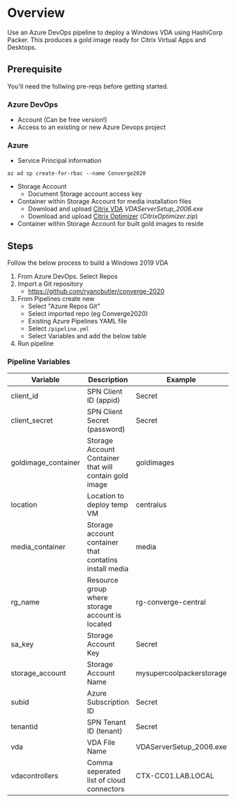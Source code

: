 # Overview
Use an Azure DevOps pipeline to deploy a Windows VDA using HashiCorp Packer.  This produces a gold image ready for Citrix Virtual Apps and Desktops.



## Prerequisite
You'll need the follwing pre-reqs before getting started.

### Azure DevOps

- Account (Can be free version!)
- Access to an existing or new Azure Devops project

### Azure

- Service Principal information

`az ad sp create-for-rbac --name Converge2020`
- Storage Account
    - Document Storage account access key
- Container within Storage Account for media installation files
    - Download and upload [Citrix VDA](https://www.citrix.com/downloads/citrix-cloud/product-software/xenapp-and-xendesktop-service.html) *VDAServerSetup_2006.exe*
    - Download and upload [Citrix Optimizer](https://support.citrix.com/article/CTX224676) (*CitrixOptimizer.zip*)
- Container within Storage Account for built gold images to reside

## Steps
Follow the below process to build a Windows 2019 VDA

1. From Azure DevOps. Select Repos
2. Import a Git repository
    - https://github.com/ryancbutler/converge-2020
3. From Pipelines create new
    - Select "Azure Repos Git"
    - Select imported repo (eg Converge2020)
    - Existing Azure Pipelines YAML file
    - Select `/pipeline.yml`
    - Select Variables and add the below table
4. Run pipeline

### Pipeline Variables
| Variable | Description | Example |
| -------- | ------------| ------- |  
| client_id | SPN Client ID (appid) | Secret |
| client_secret | SPN Client Secret (password) | Secret |
| goldimage_container | Storage Account Container that will contain gold image | goldimages |
| location | Location to deploy temp VM  | centralus |
| media_container | Storage account container that contatins install media | media|
| rg_name | Resource group where storage account is located | rg-converge-central |
| sa_key | Storage Account Key | Secret |
| storage_account | Storage Account Name | mysupercoolpackerstorage |
| subid | Azure Subscription ID | Secret |
| tenantid | SPN Tenant ID (tenant) | Secret |
| vda | VDA File Name | VDAServerSetup_2006.exe |
| vdacontrollers | Comma seperated list of cloud connectors | CTX-CC01.LAB.LOCAL |
